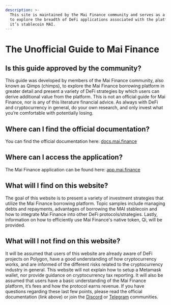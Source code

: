 ```yaml
---
description: >-
  This site is maintained by the Mai Finance community and serves as a resource
  to explore the breadth of DeFi applications associated with the platform and
  it’s stablecoin MAI.
---
```


# The Unofficial Guide to Mai Finance

## Is this guide approved by the community?

This guide was developed by members of the Mai Finance community, also known as Qimps \(chimps\), to explore the Mai Finance borrowing platform in greater detail and present a variety of DeFi strategies by which users can derive additional value from the platform. This is not an official guide for Mai Finance, nor is any of this literature financial advice. As always with DeFi and cryptocurrency in general, do your own research, and only invest what you’re comfortable with potentially losing.

## Where can I find the official documentation?

You can find the official documentation here: [docs.mai.finance](https://docs.mai.finance)

## Where can I access the application?

The Mai Finance application can be found here: [app.mai.finance](https://app.mai.finance)

## What will I find on this website?

The goal of this website is to present a variety of investment strategies that utilize the Mai Finance borrowing platform. Topic samples include managing debts and repayments, advantages of borrowing the MAI stablecoin and how to integrate Mai Finance into other DeFi protocols/strategies. Lastly, information on how to efficiently use Mai Finance's native token, Qi, will be provided.

## What will I not find on this website?

It will be assumed that users of this website are already aware of DeFi projects on Polygon, have a good understanding of how cryptocurrency works, and are informed of the different risks related to the cryptocurrency industry in general. This website will not explain how to setup a Metamask wallet, nor provide guidance on cryptocurrency tax reporting. It will also be assumed that users have a basic understanding of the Mai Finance platform, it’s fees and how the protocol earns revenue. If you have questions regarding these last few points, please read the official documentation \(link above\) or join the [Discord](https://discord.gg/mQq55j65xJ) or [Telegram](https://t.co/ttG5c1cxfZ?amp=1) communities.
